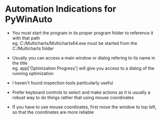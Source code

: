 # Automation Indications for PyWinAuto

- You must start the program in its proper program folder to reference it with that path  
eg. C:/Multicharts/Multicharts64.exe must be started from the C:/Multicharts folder

- Usually you can access a main window or dialog refering to its name in the title  
eg. app['Optimization Progress'] will give you access to a dialog of the running optimization

- I haven't found inspection tools particularly useful

- Prefer keyboard controls to select and make actions as it is usually a robust way to do things rather that using mouse coordinates

- If you have to use mouse coordinates, first move the window to top left,  
so that the coordinates are more reliable

